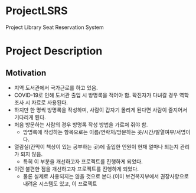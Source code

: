 # ProjectLSRS
Project Library Seat Reservation System

# Project Description
## Motivation
- 지역 도서관에서 국가근로를 하고 있음.
- COVID-19로 인해 도서관 출입 시 방명록을 적어야 함. 확진자가 다녀갈 경우 역학조사 시 자료로 사용된다.
- 하지만 한 명씩 방명록을 작성하며, 사람이 갑자기 몰리게 된다면 사람이 줄지어서 기다리게 된다.
- 처음 방문하는 사람의 경우 방명록 작성 방법을 가르쳐 줘야 함.
  - 방명록에 작성하는 항목으로는 이름/연락처/방문하는 곳/시간/발열여부/서명이다.
- 열람실(칸막이 책상이 있는 공부하는 곳)에 출입한 인원이 현재 얼마나 되는지 관리가 되지 않음.
  - 특히 이 부분을 개선하고자 프로젝트를 진행하게 되었다.
- 이런 불편한 점을 개선하고자 프로젝트를 진행하게 되었다.
  - 물론 실제로 사용되지는 않을 것으로 본다.(이미 보건복지부에서 권장사항으로 내려온 시스템도 있고, 이 프로젝트
